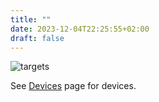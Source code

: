 ```yaml
---
title: ""
date: 2023-12-04T22:25:55+02:00
draft: false
---
```


![targets](/titobox.png)

See [Devices](devices) page for devices.